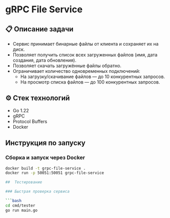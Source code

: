 # gRPC File Service

## 📋 Описание задачи

- Сервис принимает бинарные файлы от клиента и сохраняет их на диск.
- Позволяет получить список всех загруженных файлов (имя, дата создания, дата обновления).
- Позволяет скачать загружённые файлы обратно.
- Ограничивает количество одновременных подключений:
  - На загрузку/скачивание файлов — до 10 конкурентных запросов.
  - На просмотр списка файлов — до 100 конкурентных запросов.

## ⚙️ Стек технологий

- Go 1.22
- gRPC
- Protocol Buffers
- Docker

##  Инструкция по запуску

### Сборка и запуск через Docker

```bash
docker build -t grpc-file-service .
docker run -p 50051:50051 grpc-file-service

##  Тестирование

### Быстрая проверка сервиса

```bash
cd cmd/tester
go run main.go